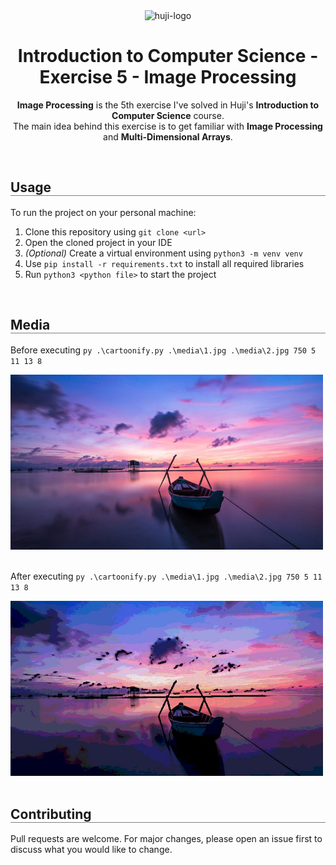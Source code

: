 
<div align="center">
  <img src="https://upload.wikimedia.org/wikipedia/commons/thumb/4/4d/Hebrew_University_Logo.svg/1200px-Hebrew_University_Logo.svg.png" alt="huji-logo" height="150px" />
  <h1 align="center" style="border-bottom: none"><b>Introduction to Computer Science - Exercise 5 - Image Processing</b></h1>
</div>

<div align="center">
  <p align="center">
    <b>Image Processing</b> is the 5th exercise I've solved in Huji's <b>Introduction to Computer Science</b> course.
    <br>
    The main idea behind this exercise is to get familiar with <b>Image Processing</b> and <b>Multi-Dimensional Arrays</b>.
    <br>
  </p>
</div>

<br>

<div align="left">
  <h2 align="left" style="border-bottom: 1px solid gray">Usage</h2>

  <p>To run the project on your personal machine:</p>
  <ol align="left">
    <li>Clone this repository using <code>git clone &lt;url&gt;</code></li>
    <li>Open the cloned project in your IDE</li>
    <li><i>(Optional)</i> Create a virtual environment using <code>python3 -m venv venv</code></li>
    <li>Use <code>pip install -r requirements.txt</code> to install all required libraries</li>
    <li>Run <code>python3 &lt;python file&gt;</code> to start the project</li>
  </ol>
</div>

<br>

<div align="left">
  <h2 align="left" style="border-bottom: 1px solid gray">Media</h2>

  <div align="left">
    <p>Before executing <code>py .\cartoonify.py .\media\1.jpg .\media\2.jpg 750 5 11 13 8</code></p>
    <img src="./media/1.jpg" alt="Original Image" width="500px" />
    <br>
    <br>
    <p>After executing <code>py .\cartoonify.py .\media\1.jpg .\media\2.jpg 750 5 11 13 8</code></p>
    <img src="./media/2.jpg" alt="Processed Image" width="500px" />
  </div>
</div>

<br>

<div align="left">
  <h2 align="left" style="border-bottom: 1px solid gray">Contributing</h2>

  <p align="left">
    Pull requests are welcome. For major changes, please open an issue first to discuss what you would like to change.
  </p>
</div>
